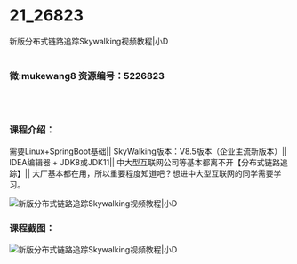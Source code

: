 # 21_26823
新版分布式链路追踪Skywalking视频教程|小D
<br/></br>
<h3>微:mukewang8 资源编号：5226823</h3>
<br/></br>
<h3>课程介绍：</h3>
<p>需要Linux+SpringBoot基础|| <a title="查看与 SkyWalking 相关的文章" target="_blank">SkyWalking</a>版本：V8.5版本（企业主流新版本）|| IDEA编辑器 + JDK8或JDK11|| 中大型互联网公司等基本都离不开【分布式链路追踪】|| 大厂基本都在用，所以重要程度知道吧？想进中大型互联网的同学需要学习。</p>
<p><img src="https://www.ko996.com/wp-content/uploads/img/2022/10/1-12-300x178.png" alt="新版分布式链路追踪Skywalking视频教程|小D"></p>
<div class="info-desc">
<h3>课程截图：</h3>
<p><img src="https://www.ko996.com/wp-content/uploads/img/2022/10/2-11.png" alt="新版分布式链路追踪Skywalking视频教程|小D"></p>


			
</div>
